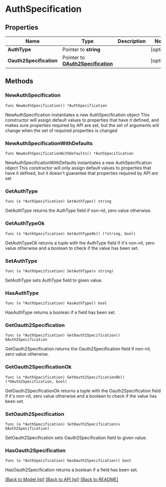 # AuthSpecification

## Properties

Name | Type | Description | Notes
------------ | ------------- | ------------- | -------------
**AuthType** | Pointer to **string** |  | [optional] 
**Oauth2Specification** | Pointer to [**OAuth2Specification**](OAuth2Specification.md) |  | [optional] 

## Methods

### NewAuthSpecification

`func NewAuthSpecification() *AuthSpecification`

NewAuthSpecification instantiates a new AuthSpecification object
This constructor will assign default values to properties that have it defined,
and makes sure properties required by API are set, but the set of arguments
will change when the set of required properties is changed

### NewAuthSpecificationWithDefaults

`func NewAuthSpecificationWithDefaults() *AuthSpecification`

NewAuthSpecificationWithDefaults instantiates a new AuthSpecification object
This constructor will only assign default values to properties that have it defined,
but it doesn't guarantee that properties required by API are set

### GetAuthType

`func (o *AuthSpecification) GetAuthType() string`

GetAuthType returns the AuthType field if non-nil, zero value otherwise.

### GetAuthTypeOk

`func (o *AuthSpecification) GetAuthTypeOk() (*string, bool)`

GetAuthTypeOk returns a tuple with the AuthType field if it's non-nil, zero value otherwise
and a boolean to check if the value has been set.

### SetAuthType

`func (o *AuthSpecification) SetAuthType(v string)`

SetAuthType sets AuthType field to given value.

### HasAuthType

`func (o *AuthSpecification) HasAuthType() bool`

HasAuthType returns a boolean if a field has been set.

### GetOauth2Specification

`func (o *AuthSpecification) GetOauth2Specification() OAuth2Specification`

GetOauth2Specification returns the Oauth2Specification field if non-nil, zero value otherwise.

### GetOauth2SpecificationOk

`func (o *AuthSpecification) GetOauth2SpecificationOk() (*OAuth2Specification, bool)`

GetOauth2SpecificationOk returns a tuple with the Oauth2Specification field if it's non-nil, zero value otherwise
and a boolean to check if the value has been set.

### SetOauth2Specification

`func (o *AuthSpecification) SetOauth2Specification(v OAuth2Specification)`

SetOauth2Specification sets Oauth2Specification field to given value.

### HasOauth2Specification

`func (o *AuthSpecification) HasOauth2Specification() bool`

HasOauth2Specification returns a boolean if a field has been set.


[[Back to Model list]](../README.md#documentation-for-models) [[Back to API list]](../README.md#documentation-for-api-endpoints) [[Back to README]](../README.md)


